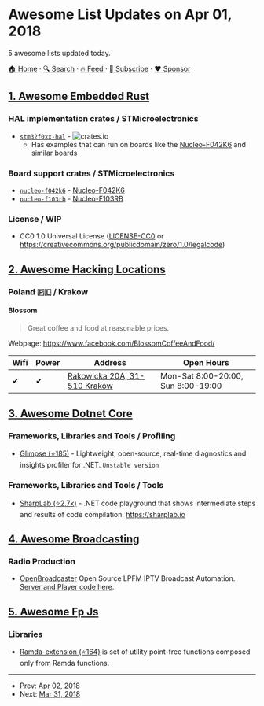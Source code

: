 # Awesome List Updates on Apr 01, 2018

5 awesome lists updated today.

[🏠 Home](/README.md) · [🔍 Search](https://www.trackawesomelist.com/search/) · [🔥 Feed](https://www.trackawesomelist.com/rss.xml) · [📮 Subscribe](https://trackawesomelist.us17.list-manage.com/subscribe?u=d2f0117aa829c83a63ec63c2f&id=36a103854c) · [❤️  Sponsor](https://github.com/sponsors/theowenyoung)



## [1. Awesome Embedded Rust](/content/rust-embedded/awesome-embedded-rust/README.md)

### HAL implementation crates / STMicroelectronics

*   [`stm32f0xx-hal`](https://crates.io/crates/stm32f0xx-hal) - ![crates.io](https://img.shields.io/crates/v/stm32f0xx-hal.svg)
    *   Has examples that can run on boards like the [Nucleo-F042K6](http://www.st.com/en/evaluation-tools/nucleo-f042k6.html) and similar boards

### Board support crates / STMicroelectronics

*   [`nucleo-f042k6`](https://github.com/therealprof/nucleo-f042k6.git) - [Nucleo-F042K6](http://www.st.com/en/evaluation-tools/nucleo-f042k6.html)
*   [`nucleo-f103rb`](https://github.com/therealprof/nucleo-f103rb.git) - [Nucleo-F103RB](http://www.st.com/en/evaluation-tools/nucleo-f103rb.html)

### License / WIP

*   CC0 1.0 Universal License ([LICENSE-CC0](https://github.com/rust-embedded/awesome-embedded-rust/blob/master/README.md/LICENSE-CC0) or
    <https://creativecommons.org/publicdomain/zero/1.0/legalcode>)

## [2. Awesome Hacking Locations](/content/daviddias/awesome-hacking-locations/README.md)

### Poland 🇵🇱 / Krakow

#### Blossom

> Great coffee and food at reasonable prices.

Webpage: <https://www.facebook.com/BlossomCoffeeAndFood/>

| Wifi | Power | Address                                                         | Open Hours                         |
| ---- | ----- | --------------------------------------------------------------- | ---------------------------------- |
| ✔    | ✔     | [Rakowicka 20A, 31-510 Kraków](https://goo.gl/maps/YbrduK8vuKv) | Mon-Sat 8:00-20:00, Sun 8:00-19:00 |

## [3. Awesome Dotnet Core](/content/thangchung/awesome-dotnet-core/README.md)

### Frameworks, Libraries and Tools / Profiling

*   [Glimpse (⭐185)](https://github.com/Glimpse/Glimpse.Prototype) - Lightweight, open-source, real-time diagnostics and insights profiler for .NET. `Unstable version`

### Frameworks, Libraries and Tools / Tools

*   [SharpLab (⭐2.7k)](https://github.com/ashmind/SharpLab) - .NET code playground that shows intermediate steps and results of code compilation. <https://sharplab.io>

## [4. Awesome Broadcasting](/content/ebu/awesome-broadcasting/README.md)

### Radio Production

*   [OpenBroadcaster](https://openbroadcaster.com/) Open Source LPFM IPTV Broadcast Automation. [Server and Player code here](https://github.com/openbroadcaster).

## [5. Awesome Fp Js](/content/stoeffel/awesome-fp-js/README.md)

### Libraries

*   [Ramda-extension (⭐164)](https://github.com/tommmyy/ramda-extension) is set of utility point-free functions composed only from Ramda functions.

---

- Prev: [Apr 02, 2018](/content/2018/04/02/README.md)
- Next: [Mar 31, 2018](/content/2018/03/31/README.md)